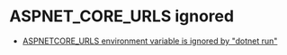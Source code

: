 # ASPNET_CORE_URLS ignored

- [ASPNETCORE_URLS environment variable is ignored by "dotnet run"](https://github.com/aspnet/AspNetCore/issues/4159)